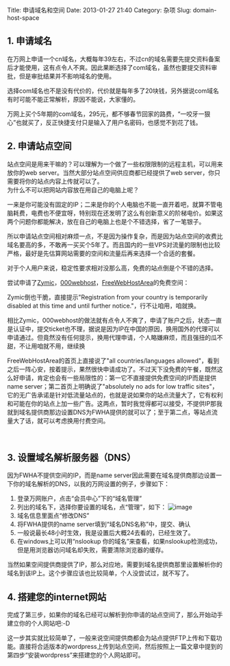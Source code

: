 Title: 申请域名和空间
Date: 2013-01-27 21:40
Category: 杂项
Slug: domain-host-space

## 1. 申请域名

在万网上申请一个cn域名，大概每年39左右，不过cn的域名需要先提交资料备案后才能使用，这有点令人不爽。因此果断选择了com域名，虽然也要提交资料审批，但是审批结果并不影响域名的使用。

选择com域名也不是没有代价的，代价就是每年多了20块钱，另外据说com域名有时可能不能正常解析，原因不能说，大家懂的。

万网上买个5年期的com域名，295元，都不够春节回家的路费，“一咬牙一狠心”也就买了，反正快捷支付只是输入了用户名密码，也感觉不到花了钱。

## 2. 申请站点空间

站点空间是用来干嘛的？可以理解为一个做了一些权限限制的远程主机，可以用来放你的web server。当然大部分站点空间供应商都已经提供了web server，你只需要将你的站点内容上传就可以了。  
为什么不可以把网站内容放在用自己的电脑上呢？

一来是你可能没有固定的IP；二来是你的个人电脑也不能一直开着吧，就算不管电脑耗费，电费也不便宜呀，特别现在还发明了这么有创新意义的阶梯电价。如果这两个问题你都能解决，放在自己的电脑上也是个不错选择，省了一笔银子。

所以申请站点空间相对麻烦一点，不是因为操作复杂，而是因为站点空间的收费比域名要高的多，不敢再一买买个5年了。而且国内的一些VPS对流量的限制也比较严格，最好是先估算网站需要的空间和流量后再来选择一个合适的套餐。

对于个人用户来说，稳定性要求相对没那么高，免费的站点倒是个不错的选择。

尝试申请了[Zymic](http://www.zymic.com/)，[000webhost](http://www.000webhost.com/662564.html)，[FreeWebHostArea](http://www.freewebhostingarea.com/)的免费空间：

Zymic倒也干脆，直接提示"Registration from your country is temporarily
disabled at this time and until further notice."，行不让咱用，咱就换。

相比Zymic，000webhost的做法就有点令人不爽了，申请了账户之后，状态一直是认证中，提交ticket也不理，据说是因为IP在中国的原因，换用国外的代理可以申请通过。但竟然没有任何提示，换用代理申请，个人略嫌麻烦，而且强扭的瓜不甜，不让用咱就不用，继续换

FreeWebHostArea的首页上直接说了"all countries/languages
allowed"，看到之后一阵心安，按着提示，果然很快申请成功了。不过天下没免费的午餐，既然这么好申请，肯定也会有一些局限性的：第一它不直接提供免费空间的IP而是提供name
server；第二首页上明确说了"absolutely no ads for low traffic
sites"，它的无广告承诺是针对低流量站点的，也就是说如果你的站点流量大了，它有权利和可能在你的站点上加一些广告。这两点，暂时我觉得都可以接受，不提供IP那我就到域名提供商那边设置DNS为FWHA提供的就可以了；至于第二点，等站点流量大了话，就可以考虑换用付费空间。

 

## 3. 设置域名解析服务器（DNS）

因为FWHA不提供空间的IP，而是name
server因此需要在域名提供商那边设置一下你的域名解析的DNS，以我的万网设置的例子，步骤如下：

1. 登录万网账户，点击“会员中心”下的“域名管理”
2. 列出的域名下，选择你要设置的域名，点“管理”，如下：
![image](http://images.cnitblog.com/blog/339471/201301/27121743-cf7da807398a479b84803af67b331206.png "image")
3. 域名信息里面点“修改DNS”
4. 将FWHA提供的name server填到“域名DNS名称”中，提交、确认
5. 一般说最长48小时生效，我是设置后大概24去看的，已经生效了。
6. 在windows上可以用“nslookup 你的域名”来查看，如果nslookup检测成功，但是用浏览器访问域名却失败，需要清除浏览器的缓存。

当然如果空间提供商提供了IP，那么对应地，需要到域名提供商那里设置解析你的域名到该IP上。这个步骤应该也比较简单，个人没尝试过，就不写了。

## 4. 搭建您的internet网站

完成了第三步，如果你的域名已经可以解析到你申请的站点空间了，那么开始动手建立你的个人网站吧:-D

这一步其实就比较简单了，一般来说空间提供商都会为站点提供FTP上传和下载功能。直接将合适版本的wordpress上传到站点空间，然后按照上一篇文章中提到的第四步“安装wordpress”来搭建您的个人网站即可。

